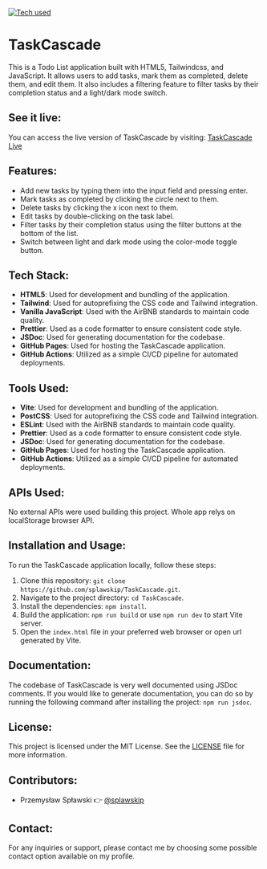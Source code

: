 [![Tech used](https://skillicons.dev/icons?i=git,github,vscode,vite,html,css,tailwind,js&theme=dark)](https://skillicons.dev)
# TaskCascade

This is a Todo List application built with HTML5, Tailwindcss, and JavaScript. It allows users to add tasks, mark them as completed, delete them, and edit them. It also includes a filtering feature to filter tasks by their completion status and a light/dark mode switch.

## See it live:

You can access the live version of TaskCascade by visiting: [TaskCascade Live](https://splawskip.github.io/TaskCascade)

## Features:

- Add new tasks by typing them into the input field and pressing enter.
- Mark tasks as completed by clicking the circle next to them.
- Delete tasks by clicking the x icon next to them.
- Edit tasks by double-clicking on the task label.
- Filter tasks by their completion status using the filter buttons at the bottom of the list.
- Switch between light and dark mode using the color-mode toggle button.

## Tech Stack:

- **HTML5**: Used for development and bundling of the application.
- **Tailwind**: Used for autoprefixing the CSS code and Tailwind integration.
- **Vanilla JavaScript**: Used with the AirBNB standards to maintain code quality.
- **Prettier**: Used as a code formatter to ensure consistent code style.
- **JSDoc**: Used for generating documentation for the codebase.
- **GitHub Pages**: Used for hosting the TaskCascade application.
- **GitHub Actions**: Utilized as a simple CI/CD pipeline for automated deployments.

## Tools Used:

- **Vite**: Used for development and bundling of the application.
- **PostCSS**: Used for autoprefixing the CSS code and Tailwind integration.
- **ESLint**: Used with the AirBNB standards to maintain code quality.
- **Prettier**: Used as a code formatter to ensure consistent code style.
- **JSDoc**: Used for generating documentation for the codebase.
- **GitHub Pages**: Used for hosting the TaskCascade application.
- **GitHub Actions**: Utilized as a simple CI/CD pipeline for automated deployments.

## APIs Used:

No external APIs were used building this project. Whole app relys on localStorage browser API.

## Installation and Usage:

To run the TaskCascade application locally, follow these steps:

1. Clone this repository: `git clone https://github.com/splawskip/TaskCascade.git`.
2. Navigate to the project directory: `cd TaskCascade`.
3. Install the dependencies: `npm install`.
4. Build the application: `npm run build` or use `npm run dev` to start Vite server.
5. Open the `index.html` file in your preferred web browser or open url generated by Vite.

## Documentation:

The codebase of TaskCascade is very well documented using JSDoc comments. If you would like to generate documentation, you can do so by running the following command after installing the project: `npm run jsdoc`.

## License:

This project is licensed under the MIT License. See the [LICENSE](https://github.com/splawskip/TaskCascade/blob/main/LICENSE) file for more information.

## Contributors:

- Przemysław Spławski 👉 [@splawskip](https://github.com/splawskip)

## Contact:

For any inquiries or support, please contact me by choosing some possible contact option available on my profile.
